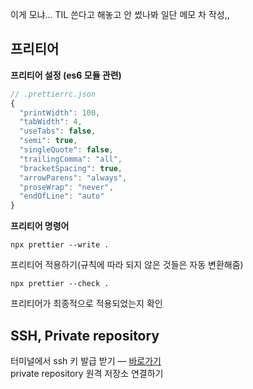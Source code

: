이게 모냐... TIL 쓴다고 해놓고 안 썼나봐 일단 메모 차 작성,,

## 프리티어

**프리티어 설정 (es6 모듈 관련)**

```javascript
// .prettierrc.json
{
  "printWidth": 100,
  "tabWidth": 4,
  "useTabs": false,
  "semi": true,
  "singleQuote": false,
  "trailingComma": "all",
  "bracketSpacing": true,
  "arrowParens": "always",
  "proseWrap": "never",
  "endOfLine": "auto"
}
```

**프리티어 명령어**

`npx prettier --write .`

프리티어 적용하기(규칙에 따라 되지 않은 것들은 자동 변환해줌)

`npx prettier --check .`

프리티어가 최종적으로 적용되었는지 확인

## SSH, Private repository

터미널에서 ssh 키 발급 받기 — [바로가기](https://maliceit.tistory.com/51)<br>
private repository 원격 저장소 연결하기
